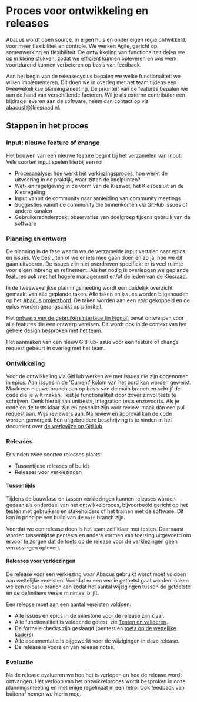 # Proces voor ontwikkeling en releases

Abacus wordt open source, in eigen huis en onder eigen regie ontwikkeld, voor meer flexibiliteit en controle.
We werken Agile, gericht op samenwerking en flexibiliteit. De ontwikkeling van functionaliteit delen we op in
kleine stukken, zodat we efficiënt kunnen opleveren en ons werk voortdurend kunnen verbeteren op basis
van feedback.

Aan het begin van de releasecyclus bepalen we welke functionaliteit we willen implementeren. Dit doen we in overleg met
het team tijdens een tweewekelijkse planningsmeeting. De prioriteit van de features bepalen we aan de hand van
verschillende factoren. Wil je als externe contributor een bijdrage leveren aan de software, neem dan contact op via abacus[@]kiesraad.nl.

## Stappen in het proces

### Input: nieuwe feature of change

Het bouwen van een nieuwe feature begint bij het verzamelen van input. Vele soorten input spelen hierbij een rol:

- Procesanalyse: hoe werkt het verkiezingsproces, hoe werkt de uitvoering in de praktijk, waar zitten de knelpunten?
- Wet- en regelgeving in de vorm van de Kieswet, het Kiesbesluit en de Kiesregeling
- Input vanuit de community naar aanleiding van community meetings
- Suggesties vanuit de community die binnenkomen via GitHub issues of andere kanalen
- Gebruikersonderzoek: observaties van doelgroep tijdens gebruik van de software

### Planning en ontwerp

De planning is de fase waarin we de verzamelde input vertalen naar epics en issues. We besluiten of we er iets mee gaan
doen en zo ja, hoe we dit gaan uitvoeren. De issues zijn niet overdreven specifiek: er is veel ruimte voor eigen inbreng
en refinement.
Als het nodig is overleggen we geplande features ook met het hogere management en/of de leden van de Kiesraad.

In de tweewekelijkse planningsmeeting wordt een duidelijk overzicht gemaakt van alle geplande taken. Alle taken en
issues worden bijgehouden op het [Abacus projectbord](https://github.com/orgs/kiesraad/projects/1).
De taken worden aan een _epic_ gekoppeld en de epics worden gerangschikt op prioriteit.

Het [ontwerp van de gebruikersinterface (in Figma)](https://www.figma.com/design/xHDfsv69Nhmk3IrWC0303B/Public---Kiesraad---Abacus-Software-voor-verkiezingsuitslagen-en-zetelverdeling?node-id=3190-11434) bevat ontwerpen voor alle features die een ontwerp vereisen.
Dit wordt ook in de context van het gehele design besproken met het team.

Het aanmaken van een nieuw GitHub-issue voor een feature of change request gebeurt in overleg met het team.

### Ontwikkeling

Voor de ontwikkeling via GitHub werken we met issues die zijn opgenomen in epics. Aan issues in de 'Current' kolom van het bord kan worden gewerkt. Maak een nieuwe branch aan op basis van de main branch en schrijf de code die je wilt maken. Test je functionaliteit door zover zinvol tests te schrijven. Denk hierbij aan unittests, integration tests enzovoorts. Als je code en de tests klaar zijn en geschikt zijn voor review, maak dan een pull request aan. Wijs reviewers aan. Na review en approval kan de code worden gemerged. Een uitgebreidere beschrijving is te vinden in het document over [de werkwijze op GitHub](</documentatie/GitHub werkwijze.md>).

### Releases

Er vinden twee soorten releases plaats:

- Tussentijdse releases of builds
- Releases voor verkiezingen

#### Tussentijds

Tijdens de bouwfase en tussen verkiezingen kunnen releases worden gedaan als onderdeel van het ontwikkelproces, bijvoorbeeld gericht op het testen met gebruikers en stakeholders of het trainen met de software. Dit kan in principe een build van de `main` branch zijn.

Voordat we een release doen is het team zelf klaar met testen. Daarnaast worden tussentijdse pentests en andere vormen van toetsing uitgevoerd om ervoor te zorgen dat de toets op de release voor de verkiezingen geen verrassingen oplevert.

#### Releases voor verkiezingen

De release voor een verkiezing waar Abacus gebruikt wordt moet voldoen aan wettelijke vereisten. Voordat
er een versie getoetst gaat worden maken we een release branch aan zodat het
aantal wijzigingen tussen de getoetste en de definitieve versie minimaal blijft.

Een release moet aan een aantal vereisten voldoen:

- Alle issues en epics in de milestone voor de release zijn klaar.
- Alle functionaliteit is voldoende getest, zie [Testen en valideren](</documentatie/ontwikkelproces/testen-en-kwaliteit.md>).
- De formele checks zijn geslaagd (pentest en [toets op de wettelijke kaders](https://wetten.overheid.nl/BWBR0034180/2023-11-01#Bijlage2))
- Alle documentatie is bijgewerkt voor de wijzigingen in deze release.
- De release is voorzien van release notes.

### Evaluatie

Na de release evalueren we hoe het is verlopen en hoe de release wordt ontvangen. Het verloop van het ontwikkelproces
wordt besproken in onze planningsmeeting en met enige regelmaat in een retro. Ook feedback van buitenaf nemen we hierin
mee.
